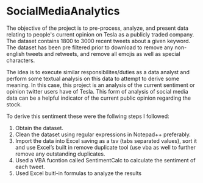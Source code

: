 # SocialMediaAnalytics

The objective of the project is to pre-process, analyze, and present data relating to people's current opinion on Tesla as a publicly traded company. The dataset contains 1800 to 3000 recent tweets about a given keyword. The dataset has been pre filtered prior to download to remove any non-english tweets and retweets, and remove all emojis as well as special characters.

The idea is to execute similar responsibilites/duties as a data analyst and perform some textual analysis on this data to attempt to derive some meaning. In this case, this project is an analysis of the current sentiment or opinion twitter users have of Tesla. This form of analysis of social media data can be a helpful indicator of the current public opinion regarding the stock.


To derive this sentiment these were the follwing steps I followed:
  1. Obtain the dataset.
  2. Clean the dataset using regular expressions in Notepad++ preferably.
  3. Import the data into Excel saving as a tsv (tabs separated values), sort it and use Excel’s built in remove duplicate tool (use vba as well to further      remove any outstanding duplicates.
  4. Used a VBA fucntion called SentimentCalc to calculate the sentiment of each tweet.
  5. Used Excel buitl-in formulas to analyze the results
